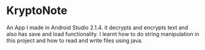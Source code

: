 # KryptoNote
An App I made in Android Studio 2.1.4. it decrypts and encrypts text and also has save and load functionality. I learnt how to do string manipulation in this project and how to read and write files using java.
